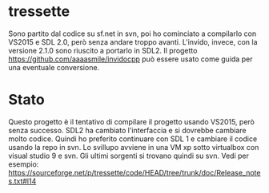 # tressette

Sono partito dal codice su sf.net in svn, poi ho cominciato a compilarlo con VS2015
e SDL 2.0, però senza andare troppo avanti. L'invido, invece, con la versione 2.1.0 
sono riuscito a portarlo in SDL2. Il progetto https://github.com/aaaasmile/invidocpp
può essere usato come guida per una eventuale conversione.

# Stato
Questo progetto è il tentativo di compilare il progetto usando VS2015, però senza successo.
SDL2 ha cambiato l'interfaccia e si dovrebbe cambiare molto codice.
Quindi ho preferito continuare con SDL 1 e cambiare il codice usando la repo in svn.
Lo svillupo avviene in una VM xp sotto virtualbox con visual studio 9 e svn.
Gli ultimi sorgenti si trovano quindi su svn. Vedi per esempio:
https://sourceforge.net/p/tressette/code/HEAD/tree/trunk/doc/Release_notes.txt#l14
